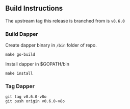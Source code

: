 ## Build Instructions

The upstream tag this release is branched from is `v0.6.0`

### Build Dapper 

Create dapper binary in `/bin` folder of repo.
```
make go-build
```

Install dapper in $GOPATH/bin
```
make install
```

### Tag Dapper

```
git tag v0.6.0-v8o
git push origin v0.6.0-v8o
```